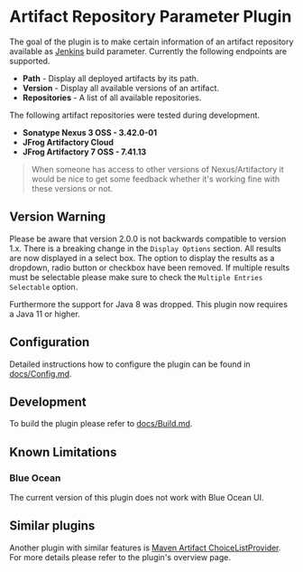 # Artifact Repository Parameter Plugin

The goal of the plugin is to make certain information of an artifact repository available as
[Jenkins][link2] build parameter. Currently the following endpoints are supported.

* __Path__ - Display all deployed artifacts by its path.
* __Version__ - Display all available versions of an artifact.
* __Repositories__ - A list of all available repositories.

The following artifact repositories were tested during development.

* __Sonatype Nexus 3 OSS - 3.42.0-01__
* __JFrog Artifactory Cloud__
* __JFrog Artifactory 7 OSS - 7.41.13__

> When someone has access to other versions of Nexus/Artifactory it would be nice to 
> get some feedback whether it's working fine with these versions or not.

## Version Warning

Please be aware that version 2.0.0 is not backwards compatible to version 1.x. There is a
breaking change in the `Display Options` section. All results are now displayed in a select
box. The option to display the results as a dropdown, radio button or checkbox have been
removed. If multiple results must be selectable please make sure to check the
`Multiple Entries Selectable` option.

Furthermore the support for Java 8 was dropped. This plugin now requires a Java 11 or higher.

## Configuration

Detailed instructions how to configure the plugin can be found in [docs/Config.md][link0].

## Development

To build the plugin please refer to [docs/Build.md][link1].

## Known Limitations

### Blue Ocean

The current version of this plugin does not work with Blue Ocean UI.

## Similar plugins

Another plugin with similar features is
[Maven Artifact ChoiceListProvider](https://plugins.jenkins.io/maven-artifact-choicelistprovider/).
For more details please refer to the plugin's overview page.




[link0]: ./docs/Config.md
[link1]: ./docs/Build.md
[link2]: https://www.jenkins.io/
